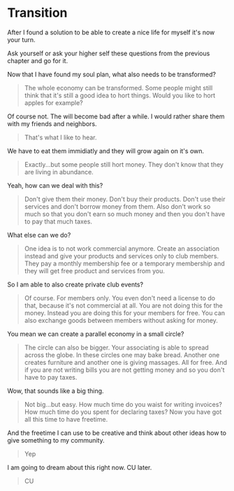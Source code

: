 # Transition

After I found a solution to be able to create a nice life for myself it's now your turn.  

Ask yourself or ask your higher self these questions from the previous chapter and go for it.  

Now that I have found my soul plan, what also needs to be transformed?
> The whole economy can be transformed. Some people might still think that it's still a good idea to hort things. Would you like to hort apples for example?

Of course not. The will become bad after a while. I would rather share them with my friends and neighbors.
> That's what I like to hear.

We have to eat them immidiatly and they will grow again on it's own.
> Exactly...but some people still hort money. They don't know that they are living in abundance. 

Yeah, how can we deal with this?
> Don't give them their money. Don't buy their products. Don't use their services and don't borrow money from them. Also don't work so much so that you don't earn so much money and then you don't have to pay that much taxes.

What else can we do?
> One idea is to not work commercial anymore. Create an association instead and give your products and services only to club members. They pay a monthly membership fee or a temporary membership and they will get free product and services from you.

So I am able to also create private club events?
> Of course. For members only. You even don't need a license to do that, because it's not commercial at all. You are not doing this for the money. Instead you are doing this for your members for free. You can also exchange goods between members without asking for money.

You mean we can create a parallel economy in a small circle?
> The circle can also be bigger. Your associating is able to spread across the globe. In these circles one may bake bread. Another one creates furniture and another one is giving massages. All for free. And if you are not writing bills you are not getting money and so you don't have to pay taxes.

Wow, that sounds like a big thing.
> Not big...but easy. How much time do you waist for writing invoices? How much time do you spent for declaring taxes? Now you have got all this time to have freetime.

And the freetime I can use to be creative and think about other ideas how to give something to my community.
> Yep

I am going to dream about this right now. CU later.
> CU